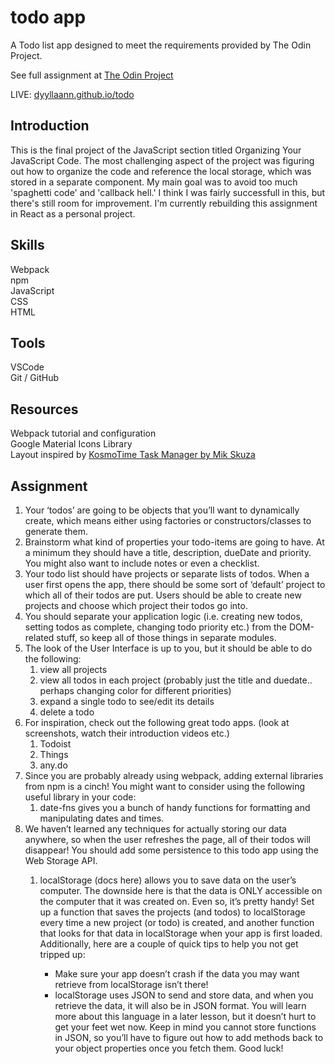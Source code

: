 # todo app
A Todo list app designed to meet the requirements provided by The Odin Project. 

See full assignment at <a href="https://www.theodinproject.com/paths/full-stack-javascript/courses/javascript/lessons/todo-list" target="_blank" rel="noreferrer noopener">The Odin Project</a>

LIVE: <a href="https://dyyllaann.github.io/todo" target="_blank" rel="noreferrer noopener">dyyllaann.github.io/todo</a>

<h2>Introduction</h2>
This is the final project of the JavaScript section titled Organizing Your JavaScript Code.
The most challenging aspect of the project was figuring out how to organize the code and reference the local storage, which was stored in a separate component.
My main goal was to avoid too much 'spaghetti code' and 'callback hell.'
I think I was fairly successfull in this, but there's still room for improvement.
I'm currently rebuilding this assignment in React as a personal project. 

<h2>Skills</h2>
Webpack <br />
npm <br />
JavaScript <br />
CSS <br />
HTML <br />

<h2>Tools</h2>
VSCode <br />
Git / GitHub <br />

<h2>Resources</h2>
Webpack tutorial and configuration <br />
Google Material Icons Library <br />
Layout inspired by <a href="https://dribbble.com/shots/14440819-KosmoTime-Task-Manager" target="_blank" rel="noreferrer noopener">KosmoTime Task Manager by Mik Skuza</a><br />

<h2>Assignment</h2>
<ol>
  <li>Your ‘todos’ are going to be objects that you’ll want to dynamically create, which means either using factories or constructors/classes to generate them.</li>
  <li>Brainstorm what kind of properties your todo-items are going to have. At a minimum they should have a title, description, dueDate and priority. You might also want to include notes or even a checklist.</li>
  <li>Your todo list should have projects or separate lists of todos. When a user first opens the app, there should be some sort of ‘default’ project to which all of their todos are put. Users should be able to create new projects and choose which project their todos go into.</li>
  <li>You should separate your application logic (i.e. creating new todos, setting todos as complete, changing todo priority etc.) from the DOM-related stuff, so keep all of those things in separate modules.</li>
  <li>The look of the User Interface is up to you, but it should be able to do the following:
    <ol>
      <li>view all projects</li>
      <li>view all todos in each project (probably just the title and duedate.. perhaps changing color for different priorities)</li>
      <li>expand a single todo to see/edit its details</li>
      <li>delete a todo</li>
    </ol>
  <li>For inspiration, check out the following great todo apps. (look at screenshots, watch their introduction videos etc.)
    <ol>
      <li>Todoist</li>
      <li>Things</li>
      <li>any.do</li>
    </ol>
  <li>Since you are probably already using webpack, adding external libraries from npm is a cinch! You might want to consider using the following useful library in your code:
    <ol>
      <li>date-fns gives you a bunch of handy functions for formatting and manipulating dates and times.</li>
    </ol>
  <li>We haven’t learned any techniques for actually storing our data anywhere, so when the user refreshes the page, all of their todos will disappear! You should add some persistence to this todo app using the Web Storage API.</li>
  <ol>
    <li>localStorage (docs here) allows you to save data on the user’s computer. The downside here is that the data is ONLY accessible on the computer that it was created on. Even so, it’s pretty handy! Set up a function that saves the projects (and todos) to localStorage every time a new project (or todo) is created, and another function that looks for that data in localStorage when your app is first loaded. Additionally, here are a couple of quick tips to help you not get tripped up:</li>
      <ul>
        <li>Make sure your app doesn’t crash if the data you may want retrieve from localStorage isn’t there!</li>
        <li>localStorage uses JSON to send and store data, and when you retrieve the data, it will also be in JSON format. You will learn more about this language in a later lesson, but it doesn’t hurt to get your feet wet now. Keep in mind you cannot store functions in JSON, so you’ll have to figure out how to add methods back to your object properties once you fetch them. Good luck!</li>
    </ul>
  </ol>
</ol>
